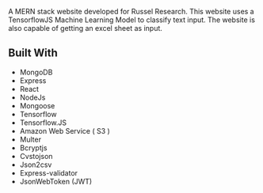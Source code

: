 A MERN stack website developed for Russel Research.
This website uses a TensorflowJS Machine Learning Model to classify text input.
The website is also capable of getting an excel sheet as input.

## Built With
* MongoDB
* Express
* React
* NodeJs
* Mongoose
* Tensorflow
* Tensorflow.JS
* Amazon Web Service ( S3 )
* Multer
* Bcryptjs
* Cvstojson
* Json2csv
* Express-validator
* JsonWebToken (JWT)
